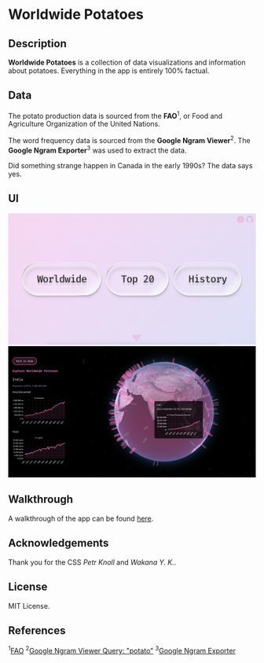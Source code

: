 # Worldwide Potatoes

## Description

**Worldwide Potatoes** is a collection of data visualizations and information about potatoes. Everything in the app is entirely 100% factual.

## Data

The potato production data is sourced from the **FAO**<sup>1</sup>, or Food and Agriculture Organization of the United Nations.

The word frequency data is sourced from the **Google Ngram Viewer**<sup>2</sup>. The **Google Ngram Exporter**<sup>3</sup> was used to extract the data.

Did something strange happen in Canada in the early 1990s? The data says yes.

## UI

![UI Screenshot](./assets/imgs/UI/ui-1.png)
![UI Screenshot](./assets/imgs/UI/ui-2.png)

## Walkthrough

A walkthrough of the app can be found [here](https://youtu.be/G9r2pxOxqs0).

## Acknowledgements

Thank you for the CSS _Petr Knoll_ and _Wakana Y. K._.

## License

MIT License.

## References

<sup>1</sup>[FAO](https://www.fao.org/faostat/en/#data/QCL) <sup>2</sup>[Google Ngram Viewer Query: "potato"](https://books.google.com/ngrams/graph?content=potato&year_start=1597&year_end=2022&corpus=en&smoothing=3&case_insensitive=false) <sup>3</sup>[Google Ngram Exporter](https://github.com/jouniverse/google-ngram-exporter)
